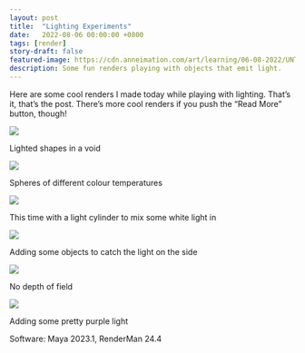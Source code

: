 ```yaml
---
layout: post
title:  "Lighting Experiments"
date:   2022-08-06 00:00:00 +0800
tags: [render]
story-draft: false
featured-image: https://cdn.anneimation.com/art/learning/06-08-2022/UNTITLED__perspShape_beauty.0001.png
description: Some fun renders playing with objects that emit light.
---
```


Here are some cool renders I made today while playing with lighting. That’s it, that’s the post. There’s more cool renders if you push the “Read More” button, though!

![](https://cdn.anneimation.com/art/learning/06-08-2022/UNTITLED__perspShape_beauty.0001.png)

Lighted shapes in a void

![](https://cdn.anneimation.com/art/learning/06-08-2022/UNTITLED__perspShape_beauty.0002.png)

Spheres of different colour temperatures

![](https://cdn.anneimation.com/art/learning/06-08-2022/UNTITLED__perspShape_beauty.0003.png)

This time with a light cylinder to mix some white light in

![](https://cdn.anneimation.com/art/learning/06-08-2022/UNTITLED__perspShape_beauty.0004.png)

Adding some objects to catch the light on the side

![](https://cdn.anneimation.com/art/learning/06-08-2022/UNTITLED__perspShape_beauty.0005.png)

No depth of field

![](https://cdn.anneimation.com/art/learning/06-08-2022/UNTITLED__perspShape_beauty.0006.png)

Adding some pretty purple light

Software: Maya 2023.1, RenderMan 24.4